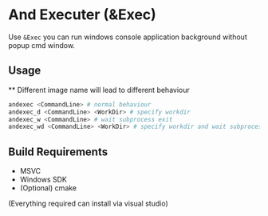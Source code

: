 # And Executer (&Exec)

Use `&Exec` you can run windows console application background without popup cmd window.

## Usage

** Different image name will lead to different behaviour

```bash
andexec <CommandLine> # normal behaviour
andexec_d <CommandLine> <WorkDir> # specify workdir
andexec_w <CommandLine> # wait subprocess exit
andexec_wd <CommandLine> <WorkDir> # specify workdir and wait subprocess exit

```

## Build Requirements

* MSVC
* Windows SDK
* (Optional) cmake

(Everything required can install via visual studio)
